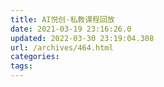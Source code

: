 ```yaml
---
title: AI悦创·私教课程回放
date: 2021-03-19 23:16:26.0
updated: 2022-03-30 23:19:04.308
url: /archives/464.html
categories: 
tags: 
---
```


